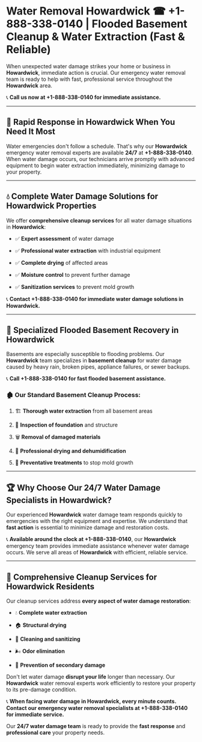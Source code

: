 # Water Removal Howardwick ☎ +1-888-338-0140 | Flooded Basement Cleanup & Water Extraction (Fast & Reliable)

When unexpected water damage strikes your home or business in **Howardwick**, immediate action is crucial. Our emergency water removal team is ready to help with fast, professional service throughout the **Howardwick** area. 

📞 **Call us now at +1-888-338-0140 for immediate assistance.**
---
## 🚀 Rapid Response in Howardwick When You Need It Most
Water emergencies don't follow a schedule. That's why our **Howardwick** emergency water removal experts are available **24/7** at **+1-888-338-0140**. When water damage occurs, our technicians arrive promptly with advanced equipment to begin water extraction immediately, minimizing damage to your property.
---
## 💧 Complete Water Damage Solutions for Howardwick Properties
We offer **comprehensive cleanup services** for all water damage situations in **Howardwick**:
- ✅ **Expert assessment** of water damage  
- ✅ **Professional water extraction** with industrial equipment  
- ✅ **Complete drying** of affected areas  
- ✅ **Moisture control** to prevent further damage  
- ✅ **Sanitization services** to prevent mold growth  
📞 **Contact +1-888-338-0140 for immediate water damage solutions in Howardwick.**
---
## 🌊 Specialized Flooded Basement Recovery in Howardwick
Basements are especially susceptible to flooding problems. Our **Howardwick** team specializes in **basement cleanup** for water damage caused by heavy rain, broken pipes, appliance failures, or sewer backups. 
📞 **Call +1-888-338-0140 for fast flooded basement assistance.**
### 🏚️ Our Standard Basement Cleanup Process:
1. 🏗️ **Thorough water extraction** from all basement areas  
2. 🔎 **Inspection of foundation** and structure  
3. 🗑️ **Removal of damaged materials**  
4. 💨 **Professional drying and dehumidification**  
5. 🚫 **Preventative treatments** to stop mold growth  
---
## 🏆 Why Choose Our 24/7 Water Damage Specialists in Howardwick?
Our experienced **Howardwick** water damage team responds quickly to emergencies with the right equipment and expertise. We understand that **fast action** is essential to minimize damage and restoration costs.
📞 **Available around the clock at +1-888-338-0140**, our **Howardwick** emergency team provides immediate assistance whenever water damage occurs. We serve all areas of **Howardwick** with efficient, reliable service.
---
## 🧹 Comprehensive Cleanup Services for Howardwick Residents
Our cleanup services address **every aspect of water damage restoration**:
- 💧 **Complete water extraction**  
- 🏠 **Structural drying**  
- 🧼 **Cleaning and sanitizing**  
- 🌬️ **Odor elimination**  
- 🚫 **Prevention of secondary damage**  
Don't let water damage **disrupt your life** longer than necessary. Our **Howardwick** water removal experts work efficiently to restore your property to its pre-damage condition.
📞 **When facing water damage in Howardwick, every minute counts. Contact our emergency water removal specialists at +1-888-338-0140 for immediate service.**
Our **24/7 water damage team** is ready to provide the **fast response** and **professional care** your property needs.
